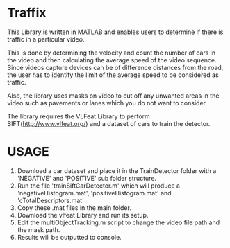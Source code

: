 # Traffix

This Library is written in MATLAB and enables users to determine if there is traffic in a particular video.

This is done by determining the velocity and count the number of cars in the video and then calculating the average speed of the video sequence. Since videos capture devices can be of difference distances from the road, the user has to identify the limit of the average speed to be considered as traffic.

Also, the library uses masks on video to cut off any unwanted areas in the video such as pavements or lanes which you do not want to consider. 

The library requires the VLFeat Library to perform SIFT(http://www.vlfeat.org/) and a dataset of cars to train the detector.

# USAGE

1. Download a car dataset and place it in the TrainDetector folder with a 'NEGATIVE' and 'POSITIVE' sub folder structure.
2. Run the file 'trainSiftCarDetector.m' which will produce a 'negativeHistogram.mat', 'positiveHistogram.mat' and 'cTotalDescriptors.mat'
3. Copy these .mat files in the main folder.
4. Download the vlfeat Library and run its setup.
5. Edit the multiObjectTracking.m script to change the video file path and the mask path.
6. Results will be outputted to console.
